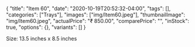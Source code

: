 {
    "title": "Item 60",
    "date": "2020-10-19T20:52:32-04:00",
    "tags": [],
    "categories": ["Trays"],
    "images": ["img/Item60.jpeg"],
    "thumbnailImage": "img/Item60.jpeg",
    "actualPrice": "₹ 850.00",
    "comparePrice": "",
    "inStock": true,
    "options": {},
    "variants": []
}


Size: 13.5 inches x 8.5 inches